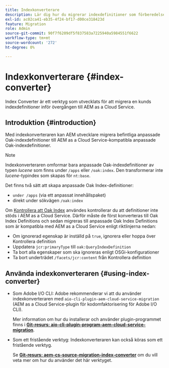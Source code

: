 ```yaml
---
title: Indexkonverterare
description: Lär dig hur du migrerar indexdefinitioner som förberedelse för övergången till AEM as a Cloud Service.
exl-id: ac02ca41-eb35-4f24-bf17-d00ce318423d
feature: Migration
role: Admin
source-git-commit: 90f7f6209df5f837583a7225940a5984551f6622
workflow-type: tm+mt
source-wordcount: '272'
ht-degree: 0%

---
```


# Indexkonverterare {#index-converter}

Index Converter är ett verktyg som utvecklats för att migrera en kunds indexdefinitioner inför övergången till AEM as a Cloud Service.

## Introduktion {#introduction}

Med indexkonverteraren kan AEM utvecklare migrera befintliga anpassade Oak-indexdefinitioner till AEM as a Cloud Service-kompatibla anpassade Oak-indexdefinitioner.

>[!NOTE]
>Indexkonverteraren omformar bara anpassade Oak-indexdefinitioner av typen *lucene* som finns under `/apps` eller `/oak:index`. Den transformerar inte *lucene*-typindex som skapas för `nt:base`.

Det finns två sätt att skapa anpassade Oak Index-definitioner:

* `under /apps` (via ett anpassat innehållspaket)
* direkt under sökvägen `/oak:index`

Om [Kontrollera att Oak Index](https://adobe-consulting-services.github.io/acs-aem-commons/features/ensure-oak-index/index.html) användes kontrollerar du att definitioner inte stöds i AEM as a Cloud Service. Därför måste de först konverteras till Oak Index Definitions och sedan migreras till anpassade Oak Index Definitions som är kompatibla med AEM as a Cloud Service enligt riktlinjerna nedan:

* Om ignorerad egenskap är inställd på `true`, ignorera eller hoppa över Kontrollera definition
* Uppdatera `jcr:primaryType` till `oak:QueryIndexDefinition`
* Ta bort alla egenskaper som ska ignoreras enligt OSGi-konfigurationer
* Ta bort underträdet `/facets/jcr:content` från Kontrollera definition

## Använda indexkonverteraren {#using-index-converter}

* Som Adobe I/O CLI: Adobe rekommenderar vi att du använder indexkonverteraren med `aio-cli-plugin-aem-cloud-service-migration` (AEM as a Cloud Service-plugin för kodomfaktorisering för Adobe I/O CLI).

  Mer information om hur du installerar och använder plugin-programmet finns i **[Git-resurs: aio-cli-plugin-program-aem-cloud-service-migration](https://github.com/adobe/aio-cli-plugin-aem-cloud-service-migration#introduction)**.

* Som ett fristående verktyg: Indexkonverteraren kan också köras som ett fristående verktyg.

  Se **[Git-resurs: aem-cs-source-migration-index-converter](https://github.com/adobe/aem-cloud-service-source-migration/tree/master/packages/index-converter)** om du vill veta mer om hur du använder det här verktyget.
